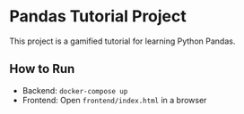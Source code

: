 # Pandas Tutorial Project
This project is a gamified tutorial for learning Python Pandas.

## How to Run
- Backend: `docker-compose up`
- Frontend: Open `frontend/index.html` in a browser
